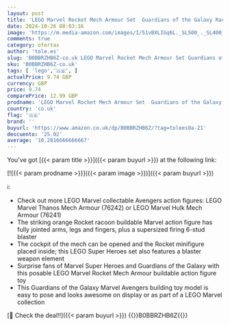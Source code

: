 ```yaml
---
layout: post
title: 'LEGO Marvel Rocket Mech Armour Set  Guardians of the Galaxy Racoon Buildable Action Figure Toy  Avengers Collectable Gift Idea for Kids 6 Plus Years Old 76243'
date: 2024-10-26 08:03:16
image: 'https://m.media-amazon.com/images/I/51vBXLIGq6L._SL500_._SL400_.jpg'
comments: true
category: ofertas
author: 'tole.es'
slug: 'B0BBRZHB6Z-co.uk LEGO Marvel Rocket Mech Armour Set Guardians of the...'
sku: 'B0BBRZHB6Z-co.uk'
tags: [ 'lego','🇬🇧', ]
actualPrice: 9.74 GBP
currency: GBP
price: 9.74
comparePrice: 12.99 GBP
prodname: 'LEGO Marvel Rocket Mech Armour Set  Guardians of the Galaxy Racoon Buildable Action Figure Toy  Avengers Collectable Gift Idea for Kids 6 Plus Years Old 76243'
country: 'co.uk'
flag: '🇬🇧'
brand: ''
buyurl: 'https://www.amazon.co.uk/dp/B0BBRZHB6Z/?tag=tolees0a-21'
descuento: '25.02'
average: '10.2816666666667'
---
```


You've got [{{< param title >}}]({{< param buyurl >}}) at the following link:

[![{{< param prodname >}}]({{< param image >}})]({{< param buyurl >}})

ℹ️:

- Check out more LEGO Marvel collectable Avengers action figures: LEGO Marvel Thanos Mech Armour (76242) or LEGO Marvel Hulk Mech Armour (76241)
- The striking orange Rocket racoon buildable Marvel action figure has fully jointed arms, legs and fingers, plus a supersized firing 6-stud blaster
- The cockpit of the mech can be opened and the Rocket minifigure placed inside; this LEGO Super Heroes set also features a blaster weapon element
- Surprise fans of Marvel Super Heroes and Guardians of the Galaxy with this posable LEGO Marvel Rocket Mech Armour buildable action figure toy
- This Guardians of the Galaxy Marvel Avengers building toy model is easy to pose and looks awesome on display or as part of a LEGO Marvel collection

[🛒 Check the deal!!]({{< param buyurl >}})
{{<world>}}B0BBRZHB6Z{{</world>}}
